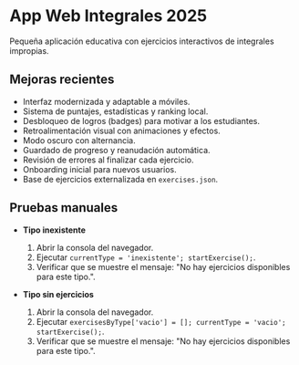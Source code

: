 # App Web Integrales 2025

Pequeña aplicación educativa con ejercicios interactivos de integrales impropias.

## Mejoras recientes

- Interfaz modernizada y adaptable a móviles.
- Sistema de puntajes, estadísticas y ranking local.
- Desbloqueo de logros (badges) para motivar a los estudiantes.
- Retroalimentación visual con animaciones y efectos.
- Modo oscuro con alternancia.
- Guardado de progreso y reanudación automática.
- Revisión de errores al finalizar cada ejercicio.
- Onboarding inicial para nuevos usuarios.
- Base de ejercicios externalizada en `exercises.json`.

## Pruebas manuales

- **Tipo inexistente**
  1. Abrir la consola del navegador.
  2. Ejecutar `currentType = 'inexistente'; startExercise();`.
  3. Verificar que se muestre el mensaje: "No hay ejercicios disponibles para este tipo.".

- **Tipo sin ejercicios**
  1. Abrir la consola del navegador.
  2. Ejecutar `exercisesByType['vacio'] = []; currentType = 'vacio'; startExercise();`.
  3. Verificar que se muestre el mensaje: "No hay ejercicios disponibles para este tipo.".

